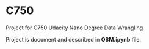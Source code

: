 # C750
Project for C750 Udacity Nano Degree Data Wrangling

Project is document and described in **OSM.ipynb** file.
